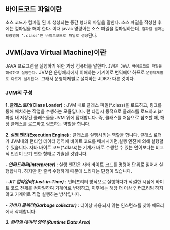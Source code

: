 ## 바이트코드 파일이란
소스 코드가 컴파일 된 후 생성되는 중간 형태의 파일을 말한다. 소스 파일을 작성한 후에는 컴파일을 해야 한다. 이때 javac 명령어는 소스 파일을 컴파일하는데, `컴파일 결과는 확장명이 ‘.class’인 바이트코드로 파일로 생성`된다.

## JVM(Java Virtual Machine)이란
JAVA 프로그램을 실행하기 위한 가상 컴퓨터를 말한다. `JVM은 JAVA 바이트코드 파일을 해석하고 실행한다.` JVM은 운영체제에서 이해하는 기계어로 번역해야 하므로 `운영체제별로 다르게 설치된다.` 그래서 운영체제별로 설치하는 JDK가 다른 것이다.

### JVM의 구성
**1. 클래스 로더(Class Loader)** : JVM 내로 클래스 파일(*.class)을 로드하고, 링크를 통해 배치하는 작업을 수행하는 모듈입니다.
런 타임시 동적으로 클래스를 로드하고 jar 파일 내 저장된 클래스들을 JVM 위에 탑재합니다.
즉, 클래스를 처음으로 참조할 때, 해당 클래스를 로드하고 링크하는 역할을 합니다.

**2. 실행 엔진(Execution Engine)** : 클래스를 실행시키는 역할을 합니다. 클래스 로더가 JVM내의 런타임 데이터 영역에 바이트 코드를 배치시키면,실행 엔진에 의해 실행할 수 있습니다.
자바 바이트 코드(*.class)는 기계가 바로 수행할 수 있는 언어보다는 비교적 인간이 보기 편한 형태로 기술된 것입니다.

***- 인터프리터(Interpreter)*** : 실행 엔진은 자바 바이트 코드를 명령어 단위로 읽어서 실행합니다. 하지만 한 줄씩 수행하기 때문에 느리다는 단점이 있습니다.

***- JIT 컴파일러(Just-in-Time)*** : 인터프리터 방식으로 실행하다가 적절한 시점에 바이트 코드 전체를 컴파일하여 기계어로 변경하고, 이후에는 해당 더 이상 인터프리팅 하지 않고 기계어로 직접 실행하는 방식입니다.

***- 가비지 콜렉터(Garbage collector)*** : 더이상 사용되지 않는 인스턴스를 찾아 메모리에서 삭제합니다.

***3. 런타임 데이터 영역 (Runtime Data Area)***
